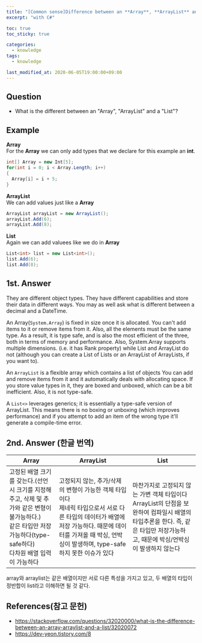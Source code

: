 ```yaml
---
title: "[Common sense]Difference between an **Array**, **ArrayList** and a **List**"
excerpt: "with C#"

toc: true
toc_sticky: true

categories:
  - knowledge
tags:
  - knowledge

last_modified_at: 2020-06-05T19:00:00+09:00
---
```


## Question

- What is the different between an "Array", "ArrayList" and a "List"?

## Example  

**Array**  
For the **Array** we can only add types that we declare for this example an **int**.  

```cs
int[] Array = new Int[5];
for(int i = 0; i < Array.Length; i++)
{
  Array[i] = i + 5;
}
```  


**ArrayList**  
We can add values just like a **Array**  

```cs
ArrayList arrayList = new ArrayList();
arrayList.Add(6);
arrayList.Add(8);
```  


**List**  
Again we can add valuees like we do in **Array**  

```cs
List<int> list = new List<int>();
list.Add(6);
list.Add(8);
```  



## 1st. Answer  

They are different object types. They have different capabilities and store their data in different ways. You may as well ask what is different between a decimal and a DateTime.  


An Array(`System.Array`) is fixed in size once it is allocated. You can't add items to it or remove items from it. Also, all the elements must be the same type. As a result, it is type safe, and is also the most efficient of the three, both in terms of memory and performance. Also, System.Array supports multiple dimensions. (i.e. it has Rank property) while List and ArrayList do not (although you can create a List of Lists or an ArrayList of ArrayLists, if you want to).  


An `ArrayList` is a flexible array which contains a list of objects You can add and remove items from it and it automatically deals with allocating space. If you store value types in it, they are boxed and unboxed, which can be a bit inefficient. Also, it is not type-safe.  


A `List<>` leverages generics; it is essentially a type-safe version of ArrayList. This means there is no boxing or unboxing (which improves performance) and if you attempt to add an item of the wrong type it'll generate a compile-time error.  


## 2nd. Answer (한글 번역)  

|Array|ArrayList|List|
|-----|---------|----|
|고정된 배열 크기를 갖는다.(선언 시 크기를 지정해주고, 삭제 및 추가와 같은 변형이 불가능하다.)<br/>같은 타입만 저장 가능하다(type-safe하다)<br/>다차원 배열 입력이 가능하다|고정되지 않는, 추가/삭제의 변형이 가능한 객체 타입이다<br/>제네릭 타입으로서 서로 다른 타입의 데이터가 배열에 저장 가능하다. 때문에 데이터를 가져올 때 박싱, 언박싱이 발생하며, type-safe하지 못한 이슈가 있다|마찬가지로 고정되지 않는 가변 객체 타입이다<br/>ArrayList의 단점을 보완하여 컴파일시 배열의 타입추론을 한다. 즉, 같은 타입만 저장가능하고, 때문에 박싱/언박싱이 발생하지 않는다|  


array와 arraylist는 같은 배열이지만 서로 다른 특성을 가지고 있고, 두 배열의 타입이 정반합이 list라고 이해하면 될 것 같다.  



## References(참고 문헌)

- <https://stackoverflow.com/questions/32020000/what-is-the-difference-between-an-array-arraylist-and-a-list/32020072>  
- <https://dev-yeon.tistory.com/8>  



